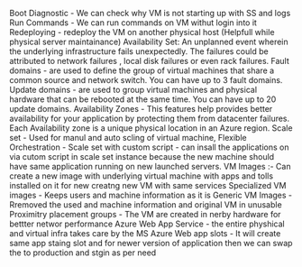 



Boot Diagnostic - We can check why VM is not starting up with SS and logs
Run Commands - We can run commands on VM withut login into it
Redeploying - redeploy the VM on another physical host (Helpfull while physical server maintainance)
Availability Set: An unplanned event wherein the underlying infrastructure fails unexpectedly. The failures could be attributed to network failures , local disk failures or even rack failures.
   Fault domains - are used to define the group of virtual machines that share a common source and network switch. You can have up to 3 fault domains.
   Update domains - are used to group virtual machines and physical hardware that can be rebooted at the same time. You can have up to 20 update domains.
Availability Zones - This features help provides better availability for your application by protecting them from datacenter failures. Each Availability zone is a unique physical location in an Azure region.
Scale set - Used for manul and auto scling of virtual machine,
Flexible Orchestration - 
Scale set with custom script - can insall the applications on via cutom script in scale set instance because the new machine should have same application running on new launched servers.
VM Images :- Can create a new image with underlying virtual machine with apps and tolls installed on it for new creatng new VM with same services
   Specialized VM images - Keeps users and machine information as it is
   Generic VM Images - Rremoved the used and machine information and original VM in unusable
Proximitry placement groups - The VM are created in nerby hardware for bettter networ performance
Azure Web App Service - the entire physhical and virtual infra takes care by the MS Azure
Web app slots - It will create same app staing slot and for newer version of application then we can swap the to production and stgin as per need


